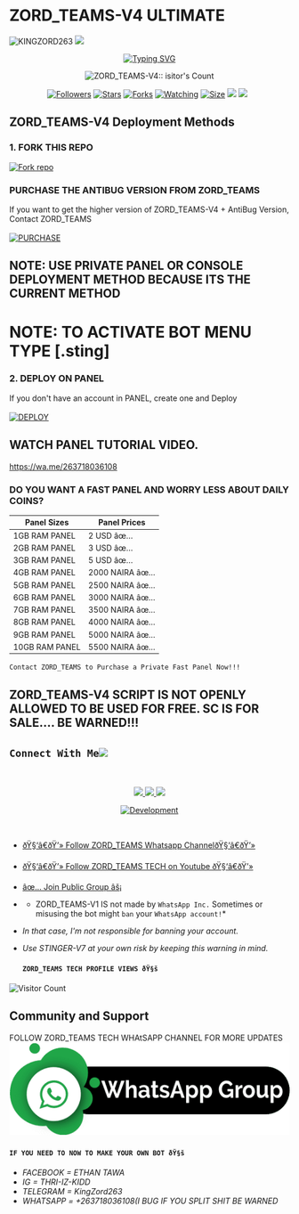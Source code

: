 # ZORD_TEAMS-V4 ULTIMATE
![KINGZORD263](https://files.catbox.moe/owu5vg.jpg)
   <a><img src='C:\Users\CYRAX\Desktop\WINDOWS TOOLKIT\PANEL-BUGGING\completed bugs\STINGER-V7\database\image\STINGER-V7.jpg'/></a>
<p align="center">
<p align="center">
  <a href="https://git.io/typing-svg"><img src="https://readme-typing-svg.demolab.com?font=EB+Garamond&weight=800&size=28&duration=4000&pause=1000&random=false&width=435&lines=+â€¢â˜…âƒ ZORD_TEAMS-V4â˜…âƒâ€¢;MULTI-BUG+DEVICE+WHATSAPP+BOT;DEVELOPED+BY+KingZord263;RELEASED+DATE+25%2F10%2F2025." alt="Typing SVG" /></a>
 </p>
<p align="center">
<p align="center"><img src="https://profile-counter.glitch.me/{KingZord263}/count.svg" alt="ZORD_TEAMS-V4:: isitor's Count" /></p>
<p align="center">
<a href="https://github.com/KingZord263/followers"><img title="Followers" src="https://img.shields.io/github/followers/ZORD_TEAMS-V4?color=red&style=flat-square"></a>
<a href="https://github.com/KingZord263/STINGER-V4/stargazers/"><img title="Stars" src="https://img.shields.io/github/stars/KingZord263/ZORD_TEAMS-V4?color=blue&style=flat-square"></a>
<a href="https://github.com/KingZord263/STINGER-V7/network/members"><img title="Forks" src="https://img.shields.io/github/forks/KingZord263/ZORD_TEAMS-V4?color=red&style=flat-square"></a>
<a href="https://github.com/KingZord263/ZORD_TEAMS-V4/watchers"><img title="Watching" src="https://img.shields.io/github/watchers/KingZord263/ZORD_TEAMS-V4?label=Watchers&color=blue&style=flat-square"></a>
<a href="https://github.com/KingZord263/ZORD_TEAMS-V4/"><img title="Size" src="https://img.shields.io/github/repo-size/KingZord263/ZORD_TEAMS-V4?style=flat-square&color=green"></a>
<a href="https://hits.seeyoufarm.com"><img src="https://hits.seeyoufarm.com/api/count/incr/badge.svg?url=https%3A%2F%2Fgithub.com%2KingZord263%2FSTINGER-V7&count_bg=%2379C83D&title_bg=%23555555&icon=probot.svg&icon_color=%2300FF6D&title=hits&edge_flat=false"/></a>
<a href="https://github.com/KingZord263/STINGER-V7/graphs/commit-activity"><img height="20" src="https://img.shields.io/badge/Maintained%3F-yes-green.svg"></a>&nbsp;&nbsp;
</p>
<p align='center'>
    </p>
<p align="center">

 ## ZORD_TEAMS-V4 Deployment Methods

### 1. FORK THIS REPO

<a href='https://github.com/kingzord263/ZORD_TEAMS-V4/fork' target="_blank"><img alt='Fork repo' src='https://img.shields.io/badge/Fork This Repo-black?style=for-the-badge&logo=git&logoColor=white'/></a>

###  PURCHASE THE ANTIBUG VERSION FROM ZORD_TEAMS

If you want to get the higher version of ZORD_TEAMS-V4 + AntiBug Version, Contact ZORD_TEAMS
    <br>
    <br>
    <a href='https://t.me/KingZord263' target="_blank"><img alt='PURCHASE' src='https://img.shields.io/badge/-PURCHASE_FILE-blue?style=for-the-badge&logo=telegram&logoColor=white'/></a>


## **NOTE: USE PRIVATE PANEL OR CONSOLE DEPLOYMENT METHOD BECAUSE ITS THE CURRENT METHOD**

# **NOTE: TO ACTIVATE BOT MENU TYPE [.sting]**

### 2. DEPLOY ON PANEL

 If you don't have an account in PANEL, create one and Deploy
    <br>
    <br>
    <a href='https://bot-hosting.net/?aff=1280448772995940427' target="_blank"><img alt='DEPLOY' src='https://img.shields.io/badge/-DEPLOY-black?style=for-the-badge&logo=discord&logoColor=white'/></a>

## WATCH PANEL TUTORIAL VIDEO.
 https://wa.me/263718036108

### DO YOU WANT A FAST PANEL AND WORRY LESS ABOUT DAILY COINS?

| Panel Sizes                       | Panel Prices                                         
| ---------------------------------| ------------------------------
| 1GB RAM PANEL                    | 2 USD        âœ…   
| 2GB RAM PANEL                    | 3 USD        âœ…                
| 3GB RAM PANEL                    | 5 USD        âœ…   
| 4GB RAM PANEL                    | 2000 NAIRA   âœ…             
| 5GB RAM PANEL                    | 2500 NAIRA   âœ…            
| 6GB RAM PANEL                    | 3000 NAIRA   âœ…         
| 7GB RAM PANEL                    | 3500 NAIRA   âœ…        
| 8GB RAM PANEL                    | 4000 NAIRA   âœ…     
| 9GB RAM PANEL                    | 5000 NAIRA   âœ…     
| 10GB RAM PANEL                   | 5500 NAIRA   âœ…

`Contact ZORD_TEAMS to Purchase a Private Fast Panel Now!!!`

## ZORD_TEAMS-V4 SCRIPT IS NOT OPENLY ALLOWED TO BE USED FOR FREE. SC IS FOR SALE.... BE WARNED!!! 

## ```Connect With Me```<img src="https://github.com/KINGZORD263d/0xAbdulKhalid/raw/main/assets/mdImages/handshake.gif" width ="80"></h1> 
 <br> 
<p align="center">
<a href="https://wa.me/263718036108"><img src="https://img.shields.io/badge/Contact ZORD TEAMS-25D366?style=for-the-badge&logo=whatsapp&logoColor=black" />
<a href="https://www.whatsapp.com/channel/APPLY HERE"><img src="https://img.shields.io/badge/Join Official Channel-25D366?style=for-the-badge&logo=whatsapp&logoColor=black" />
<a href="https://t.me/KingZord263"><img src="https://img.shields.io/badge/Telegram-0088cc?style=for-the-badge&logo=telegram&logoColor=black" /><br>
<p align="center">
<img alt="Development" width="250" src="https://media2.giphy.com/media/W9tBvzTXkQopi/giphy.gif?cid=6c09b952xu6syi1fyqfyc04wcfk0qvqe8fd7sop136zxfjyn&ep=v1_internal_gif_by_id&rid=giphy.gif&ct=g" /> </p>

<br>

* [ðŸ§‘â€ðŸ’» Follow ZORD_TEAMS Whatsapp ChannelðŸ§‘â€ðŸ’»](https://www.whatsapp.com/channel/https://whatsapp.com/channel/0029Vb7lXoVJP216RSYQ3f1O)

* [ðŸ§‘â€ðŸ’» Follow ZORD_TEAMS TECH on Youtube ðŸ§‘â€ðŸ’»](https://youtube.com/@KingZord263)

* [âœ… Join Public Group âš¡](https://www.whatsapp.c/channel/https://whatsapp.com/channel/0029Vb7lXoVJP216RSYQ3f1O)


- *	ZORD_TEAMS-V1 IS not made by `WhatsApp Inc.` Sometimes or misusing the bot might `ban` your `WhatsApp account!`*
- *In that case, I'm not responsible for banning your account.*
- *Use STINGER-V7 at your own risk by keeping this warning in mind.*
  
  #### ```ZORD_TEAMS TECH PROFILE VIEWS ðŸ§š```
![Visitor Count](https://profile-counter.glitch.me/KINGZORD/count.svg)


## Community and Support

FOLLOW ZORD_TEAMS TECH WHAtSAPP CHANNEL FOR MORE UPDATES
[![JOIN WHATSAPP CHANNEL](https://raw.githubusercontent.com/Neeraj-x0/Neeraj-x0/main/photos/suddidina-join-whatsapp.png)](https://www.whatsapp.com/channel/https://whatsapp.com/channel/0029Vb7lXoVJP216RSYQ3f1O)

#### ```IF YOU NEED TO NOW TO MAKE YOUR OWN BOT ðŸ§š```

- *FACEBOOK = ETHAN TAWA*
- *IG = THRI-IZ-KIDD*
- *TELEGRAM = KingZord263*
- *WHATSAPP = +263718036108(I BUG IF YOU SPLIT SHIT BE WARNED*
